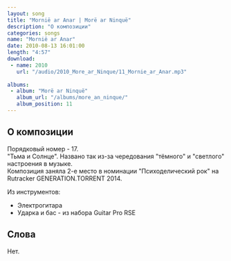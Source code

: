 ```yaml
---
layout: song
title: "Mornië ar Anar | Morë ar Ninquë"
description: "О композиции"
categories: songs
name: "Mornië ar Anar"
date: 2010-08-13 16:01:00
length: "4:57"
download:
 - name: 2010
   url: "/audio/2010_More_ar_Ninque/11_Mornie_ar_Anar.mp3"
   
albums:
 - album: "Morë ar Ninquë"
   album_url: "/albums/more_an_ninque/"
   album_position: 11
---
```



## О композиции

Порядковый номер - 17.  
"Тьма и Солнце". Названо так из-за чередования "тёмного" и "светлого" настроения в музыке.  
Композиция заняла 2-е место в номинации "Психоделический рок" на Rutracker GENERATION.TORRENT 2014.  

Из инструментов:
- Электрогитара
- Ударка и бас - из набора Guitar Pro RSE
  
## Слова

Нет.  